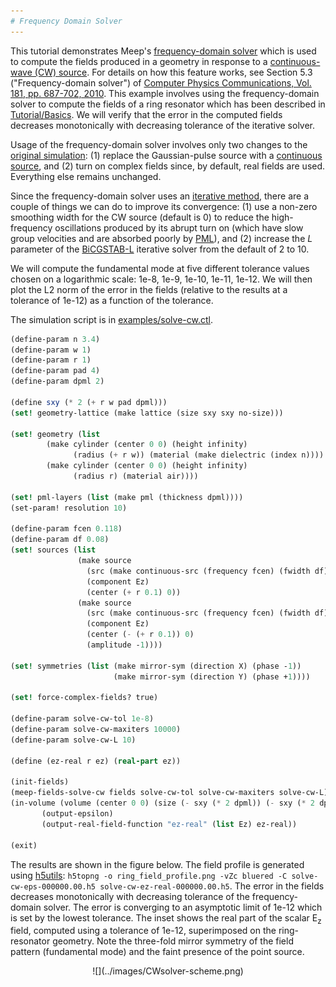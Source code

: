```yaml
---
# Frequency Domain Solver
---
```


This tutorial demonstrates Meep's [frequency-domain solver](../Scheme_User_Interface.md#frequency-domain-solver) which is used to compute the fields produced in a geometry in response to a [continuous-wave (CW) source](https://en.wikipedia.org/wiki/Continuous_wave). For details on how this feature works, see Section 5.3 ("Frequency-domain solver") of [Computer Physics Communications, Vol. 181, pp. 687-702, 2010](http://ab-initio.mit.edu/~oskooi/papers/Oskooi10.pdf). This example involves using the frequency-domain solver to compute the fields of a ring resonator which has been described in [Tutorial/Basics](Basics.md#modes-of-a-ring-resonator). We will verify that the error in the computed fields decreases monotonically with decreasing tolerance of the iterative solver.

Usage of the frequency-domain solver involves only two changes to the [original simulation](https://github.com/NanoComp/meep/blob/master/scheme/examples/ring.ctl): (1) replace the Gaussian-pulse source with a [continuous source](../Scheme_User_Interface.md#source), and (2) turn on complex fields since, by default, real fields are used. Everything else remains unchanged.

Since the frequency-domain solver uses an [iterative method](https://en.wikipedia.org/wiki/Iterative_method), there are a couple of things we can do to improve its convergence: (1) use a non-zero smoothing width for the CW source (default is 0) to reduce the high-frequency oscillations produced by its abrupt turn on (which have slow group velocities and are absorbed poorly by [PML](../Perfectly_Matched_Layer.md)), and (2) increase the $L$ parameter of the [BiCGSTAB-L](https://en.wikipedia.org/wiki/Biconjugate_gradient_stabilized_method) iterative solver from the default of 2 to 10.

We will compute the fundamental mode at five different tolerance values chosen on a logarithmic scale: 1e-8, 1e-9, 1e-10, 1e-11, 1e-12. We will then plot the L2 norm of the error in the fields (relative to the results at a tolerance of 1e-12) as a function of the tolerance.

The simulation script is in [examples/solve-cw.ctl](https://github.com/NanoComp/meep/blob/master/scheme/examples/solve-cw.ctl).

```scm
(define-param n 3.4)
(define-param w 1)
(define-param r 1)
(define-param pad 4)
(define-param dpml 2)

(define sxy (* 2 (+ r w pad dpml)))
(set! geometry-lattice (make lattice (size sxy sxy no-size)))

(set! geometry (list
		(make cylinder (center 0 0) (height infinity)
		      (radius (+ r w)) (material (make dielectric (index n))))
		(make cylinder (center 0 0) (height infinity)
		      (radius r) (material air))))

(set! pml-layers (list (make pml (thickness dpml))))
(set-param! resolution 10)

(define-param fcen 0.118)
(define-param df 0.08)
(set! sources (list
               (make source
                 (src (make continuous-src (frequency fcen) (fwidth df)))
                 (component Ez)
                 (center (+ r 0.1) 0))
               (make source
                 (src (make continuous-src (frequency fcen) (fwidth df)))
                 (component Ez)
                 (center (- (+ r 0.1)) 0)
                 (amplitude -1))))

(set! symmetries (list (make mirror-sym (direction X) (phase -1))
                       (make mirror-sym (direction Y) (phase +1))))

(set! force-complex-fields? true)

(define-param solve-cw-tol 1e-8)
(define-param solve-cw-maxiters 10000)
(define-param solve-cw-L 10)

(define (ez-real r ez) (real-part ez))

(init-fields)
(meep-fields-solve-cw fields solve-cw-tol solve-cw-maxiters solve-cw-L)
(in-volume (volume (center 0 0) (size (- sxy (* 2 dpml)) (- sxy (* 2 dpml))))
	   (output-epsilon)
	   (output-real-field-function "ez-real" (list Ez) ez-real))

(exit)
```

The results are shown in the figure below. The field profile is generated using [h5utils](https://github.com/NanoComp/h5utils/blob/master/README.md): `h5topng -o ring_field_profile.png -vZc bluered -C solve-cw-eps-000000.00.h5 solve-cw-ez-real-000000.00.h5`. The error in the fields decreases monotonically with decreasing tolerance of the frequency-domain solver. The error is converging to an asymptotic limit of 1e-12 which is set by the lowest tolerance. The inset shows the real part of the scalar E<sub>z</sub> field, computed using a tolerance of 1e-12, superimposed on the ring-resonator geometry. Note the three-fold mirror symmetry of the field pattern (fundamental mode) and the faint presence of the point source.

<center>
![](../images/CWsolver-scheme.png)
</center>